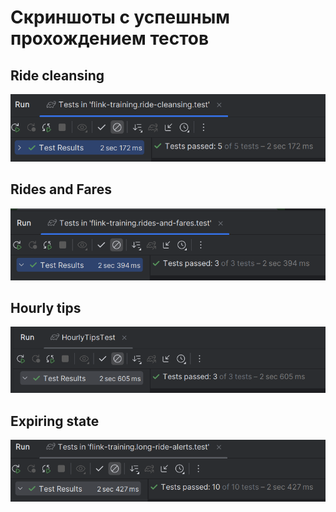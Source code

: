 # Скриншоты с успешным прохождением тестов
## Ride cleansing
![img.png](img.png)
## Rides and Fares
![img_1.png](img_1.png)
## Hourly tips
![img_2.png](img_2.png)
## Expiring state
![img_3.png](img_3.png)